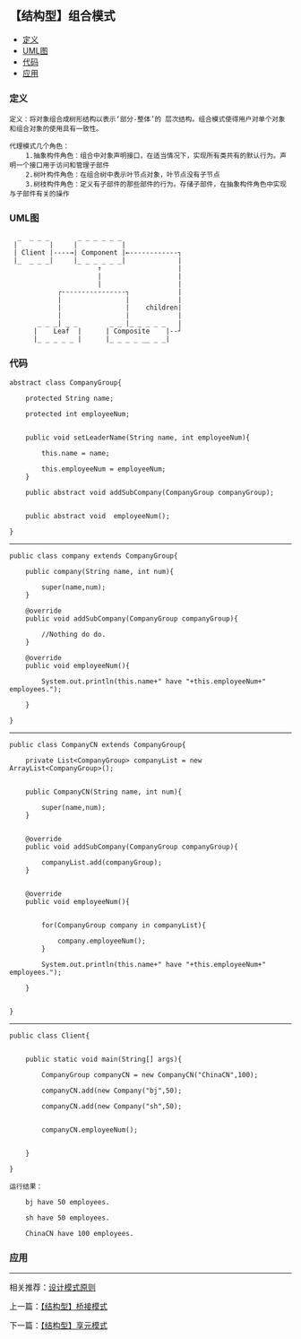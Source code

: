 

## 【结构型】组合模式

*   [定义](#define)
*   [UML图](#UML)
*   [代码](#code)
*   [应用](#app)




<h3 id="define">定义</h3>

    定义：将对象组合成树形结构以表示‘部分-整体’的 层次结构。组合模式使得用户对单个对象和组合对象的使用具有一致性。
    
    代理模式几个角色：
        1.抽象构件角色：组合中对象声明接口，在适当情况下，实现所有类共有的默认行为。声明一个接口用于访问和管理子部件
        2.树叶构件角色：在组合树中表示叶节点对象，叶节点没有子节点
        3.树枝构件角色：定义有子部件的那些部件的行为。存储子部件，在抽象构件角色中实现与子部件有关的操作



<h3 id="UML">UML图</h3>


                
                
      _  _ _ _       _ _ _ _ _ _
     |        |     |           |
     | Client |----→| Component |←------------┐
     |_  _ _ _|     |_ _ _ _ _ _|             |
                          ↑                   |
                          |                   |
                          |                   |
                ┌----------------┐            |
                |                |            |
                |                |    children|
                |                |            |
           _ _ _| _ _        _ _ |_ _ _ _ _   |
          |    Leaf  |      | Composite    |--┘
          |_ _ _ _ _ |      |_ _ _ _ __ _ _|

<h3 id="code">代码</h3>

    abstract class CompanyGroup{

        protected String name;

        protected int employeeNum;


        public void setLeaderName(String name, int employeeNum){

            this.name = name;

            this.employeeNum = employeeNum;
        }

        public abstract void addSubCompany(CompanyGroup companyGroup);


        public abstract void  employeeNum();

    }


***

    public class company extends CompanyGroup{

        public company(String name, int num){

            super(name,num);
        }

        @override
        public void addSubCompany(CompanyGroup companyGroup){

            //Nothing do do.
        }

        @override
        public void employeeNum(){

            System.out.println(this.name+" have "+this.employeeNum+" employees.");

        }

    }


***

    public class CompanyCN extends CompanyGroup{

        private List<CompanyGroup> companyList = new ArrayList<CompanyGroup>();


        public CompanyCN(String name, int num){

            super(name,num);
        }


        @override
        public void addSubCompany(CompanyGroup companyGroup){

            companyList.add(companyGroup);
        }


        @override
        public void employeeNum(){


            for(CompanyGroup company in companyList){

                company.employeeNum();
            }

            System.out.println(this.name+" have "+this.employeeNum+" employees.");

        }


    }

***

    public class Client{


        public static void main(String[] args){

            CompanyGroup companyCN = new CompanyCN("ChinaCN",100);

            companyCN.add(new Company("bj",50);

            companyCN.add(new Company("sh",50);


            companyCN.employeeNum();


        }

    }

    运行结果：

        bj have 50 employees.

        sh have 50 employees.

        ChinaCN have 100 employees.



<h3 id="app">应用</h3>



***

相关推荐：[设计模式原则](./Principle)


上一篇：[【结构型】桥接模式](./Bridge)

下一篇：[【结构型】享元模式](./Flyweight)







